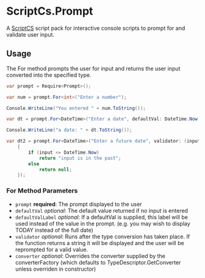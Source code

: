 ScriptCs.Prompt
==============================

A [ScriptCS](https://github.com/scriptcs/scriptcs) script pack for interactive console scripts to prompt for and validate user input. 

## Usage

The For method prompts the user for input and returns the user input converted into the specified type. 

```cs
var prompt = Require<Prompt>();

var num = prompt.For<int>("Enter a number");

Console.WriteLine("You entered " + num.ToString());

var dt = prompt.For<DateTime>("Enter a date", defaultVal: DateTime.Now.Date, defaultValLabel: "Today");

Console.WriteLine("a date: " + dt.ToString());

var dt2 = prompt.For<DateTime>("Enter a future date", validator: (input) => 
	{
		if (input <= DateTime.Now) 
			return "input is in the past";
		else 
			return null;
	});
```

### For Method Parameters

* `prompt` **required**: The prompt displayed to the user
* `defaultVal` *optional*: The default value returned if no input is entered
* `defaultValLabel` *optional*: If a defaultVal is supplied, this label will be used instead of the value in the prompt. (e.g. you may wish to display TODAY instead of the full date)
* `validator` *optional*: Runs after the type conversion has taken place. If the function returns a string it will be displayed and the user will be reprompted for a valid value.
* `converter` *optional*: Overrides the converter supplied by the converterFactory (which defaults to TypeDescriptor.GetConverter unless overriden in constructor)